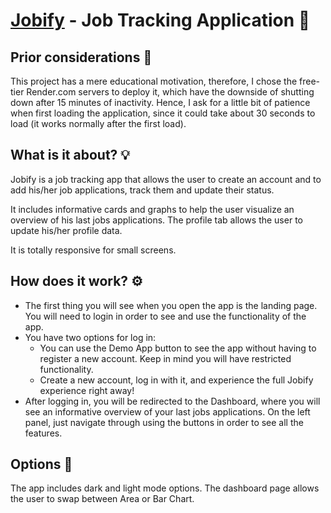 # [Jobify](https://mern-jobify-4g31.onrender.com/landing) - Job Tracking Application :briefcase:

## Prior considerations :thinking:

This project has a mere educational motivation, therefore, I chose the free-tier Render.com servers to deploy it, which have the downside of shutting down after 15 minutes of inactivity. Hence, I ask for a little bit of patience when first loading the application, since it could take about 30 seconds to load (it works normally after the first load).


## What is it about? :bulb:

Jobify is a job tracking app that allows the user to create an account and to add his/her job applications, track them and update their status.

It includes informative cards and graphs to help the user visualize an overview of his last jobs applications. The profile tab allows the user to update his/her profile data.

It is totally responsive for small screens.

## How does it work? :gear:

* The first thing you will see when you open the app is the landing page. You will need to login in order to see and use the functionality of the app.
* You have two options for log in:
  * You can use the Demo App button to see the app without having to register a new account. Keep in mind you will have restricted functionality.
  * Create a new account, log in with it, and experience the full Jobify experience right away!
* After logging in, you will be redirected to the Dashboard, where you will see an informative overview of your last jobs applications. On the left panel, just navigate through using the buttons in order to see all the features.

## Options :wrench:

The app includes dark and light mode options. The dashboard page allows the user to swap between Area or Bar Chart.
